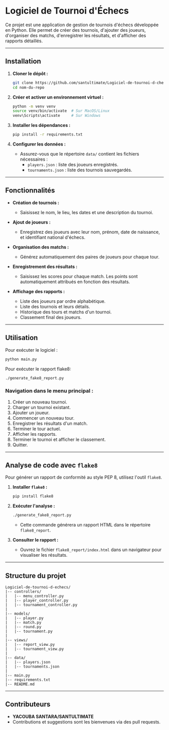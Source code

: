 # Logiciel de Tournoi d'Échecs

Ce projet est une application de gestion de tournois d'échecs développée en Python. Elle permet de créer des tournois, d'ajouter des joueurs, d'organiser des matchs, d'enregistrer les résultats, et d'afficher des rapports détaillés.

---

## Installation

1. **Cloner le dépôt :**
   ```bash
   git clone https://github.com/santultimate/Logiciel-de-tournoi-d-checs.git
   cd nom-du-repo
   ```

2. **Créer et activer un environnement virtuel :**
   ```bash
   python -m venv venv
   source venv/bin/activate  # Sur MacOS/Linux
   venv\Scripts\activate     # Sur Windows
   ```

3. **Installer les dépendances :**
   ```bash
   pip install -r requirements.txt
   ```

4. **Configurer les données :**
   - Assurez-vous que le répertoire `data/` contient les fichiers nécessaires :
     - `players.json` : liste des joueurs enregistrés.
     - `tournaments.json` : liste des tournois sauvegardés.

---

## Fonctionnalités

- **Création de tournois :**
  - Saisissez le nom, le lieu, les dates et une description du tournoi.
  
- **Ajout de joueurs :**
  - Enregistrez des joueurs avec leur nom, prénom, date de naissance, et identifiant national d'échecs.

- **Organisation des matchs :**
  - Générez automatiquement des paires de joueurs pour chaque tour.

- **Enregistrement des résultats :**
  - Saisissez les scores pour chaque match. Les points sont automatiquement attribués en fonction des résultats.

- **Affichage des rapports :**
  - Liste des joueurs par ordre alphabétique.
  - Liste des tournois et leurs détails.
  - Historique des tours et matchs d'un tournoi.
  - Classement final des joueurs.

---

## Utilisation

Pour exécuter le logiciel :
```bash
python main.py
```
Pour exécuter le rapport flake8:
```bash
./generate_fake8_report.py
```

### Navigation dans le menu principal :
1. Créer un nouveau tournoi.
2. Charger un tournoi existant.
3. Ajouter un joueur.
4. Commencer un nouveau tour.
5. Enregistrer les résultats d'un match.
6. Terminer le tour actuel.
7. Afficher les rapports.
8. Terminer le tournoi et afficher le classement.
9. Quitter.

---

## Analyse de code avec `flake8`

Pour générer un rapport de conformité au style PEP 8, utilisez l'outil `flake8`.

1. **Installer `flake8` :**
   ```bash
   pip install flake8
   ```

2. **Exécuter l'analyse :**
   ```bash
   ./generate_fake8_report.py
   ```

   - Cette commande générera un rapport HTML dans le répertoire `flake8_report`.

3. **Consulter le rapport :**
   - Ouvrez le fichier `flake8_report/index.html` dans un navigateur pour visualiser les résultats.

---

## Structure du projet

```
Logiciel-de-tournoi-d-echecs/
|-- controllers/
|   |-- menu_controller.py
|   |-- player_controller.py
|   |-- tournament_controller.py
|
|-- models/
|   |-- player.py
|   |-- match.py
|   |-- round.py
|   |-- tournament.py
|
|-- views/
|   |-- report_view.py
|   |-- tournament_view.py
|
|-- data/
|   |-- players.json
|   |-- tournaments.json
|
|-- main.py
|-- requirements.txt
|-- README.md
```

---

## Contributeurs
- **YACOUBA SANTARA/SANTULTIMATE**
- Contributions et suggestions sont les bienvenues via des pull requests.